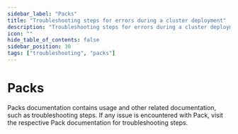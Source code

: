 ```yaml
---
sidebar_label: "Packs"
title: "Troubleshooting steps for errors during a cluster deployment"
description: "Troubleshooting steps for errors during a cluster deployment."
icon: ""
hide_table_of_contents: false
sidebar_position: 30
tags: ["troubleshooting", "packs"]
---
```





# Packs

Packs documentation contains usage and other related documentation, such as troubleshooting steps. If any issue is encountered with Pack, visit the respective Pack documentation for troubleshooting steps.

<br />
